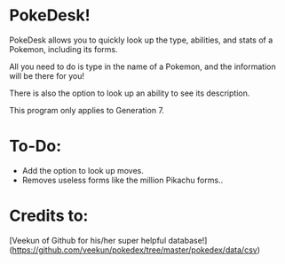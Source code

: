 # PokeDesk!

PokeDesk allows you to quickly look up the type, abilities, and stats of a Pokemon, including its forms.

All you need to do is type in the name of a Pokemon, and the information will be there for you!

There is also the option to look up an ability to see its description. 

This program only applies to Generation 7.

# To-Do:

* Add the option to look up moves.
* Removes useless forms like the million Pikachu forms..

# Credits to:

[Veekun of Github for his/her super helpful database!] (https://github.com/veekun/pokedex/tree/master/pokedex/data/csv)
